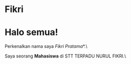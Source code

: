 # Fikri
# Halo semua! 

Perkenalkan nama saya *Fikri Pratama**.\

Saya seorang **Mahasiswa** di STT TERPADU NURUL FIKRI.\

